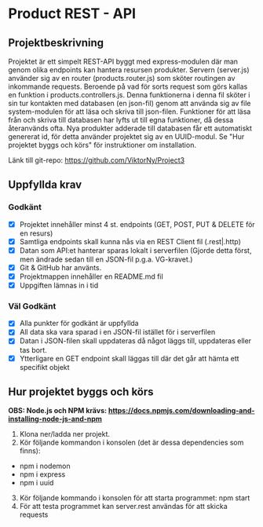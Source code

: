 # Product REST - API

## Projektbeskrivning
Projektet är ett simpelt REST-API byggt med express-modulen där man genom olika endpoints kan hantera resursen produkter. Servern (server.js) använder sig av en router (products.router.js) som sköter routingen av 
inkommande requests. Beroende på vad för sorts request som görs kallas en funktion i products.controllers.js.
Denna funktionerna i denna fil sköter i sin tur kontakten med databasen (en json-fil) genom att använda sig av file system-modulen för att läsa och skriva till json-filen. Funktioner för att läsa från och skriva till databasen har lyfts ut till egna funktioner, då dessa återanvänds ofta. Nya produkter adderade till databasen får ett automatiskt genererat id, för detta använder projektet sig av en UUID-modul. Se "Hur projektet byggs och körs" för instruktioner om installation.  

Länk till git-repo: https://github.com/ViktorNy/Project3

## Uppfyllda krav
### Godkänt
- [x] Projektet innehåller minst 4 st. endpoints (GET, POST, PUT & DELETE för en resurs)
- [x] Samtliga endpoints skall kunna nås via en REST Client fil (.rest|.http)
- [x] Datan som API:et hanterar sparas lokalt i serverfilen (Gjorde detta först, men ändrade sedan till en JSON-fil p.g.a. VG-kravet.)
- [x] Git & GitHub har använts.
- [x] Projektmappen innehåller en README.md fil
- [x] Uppgiften lämnas in i tid

### Väl Godkänt
- [x] Alla punkter för godkänt är uppfyllda
- [x] All data ska vara sparad i en JSON-fil istället för i serverfilen
- [x] Datan i JSON-filen skall uppdateras då något läggs till, uppdateras eller tas bort.
- [x] Ytterligare en GET endpoint skall läggas till där det går att hämta ett specifikt objekt

## Hur projektet byggs och körs
**OBS: Node.js och NPM krävs: https://docs.npmjs.com/downloading-and-installing-node-js-and-npm**
1. Klona ner/ladda ner projekt.
2. Kör följande kommandon i konsolen (det är dessa dependencies som finns):  
- npm i nodemon
- npm i express
- npm i uuid
3. Kör följande kommando i konsolen för att starta programmet: npm start
4. För att testa programmet kan server.rest användas för att skicka requests
